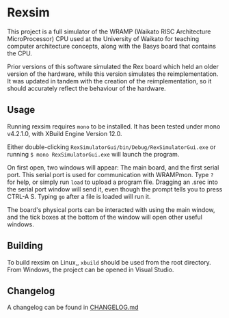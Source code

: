 # Rexsim

This project is a full simulator of the WRAMP (Waikato RISC Architecture
MicroProcessor) CPU used at the University of Waikato for teaching computer
architecture concepts, along with the Basys board that contains the CPU.

Prior versions of this software simulated the Rex board which held an older
version of the hardware, while this version simulates the reimplementation.
It was updated in tandem with the creation of the reimplementation, so it
should accurately reflect the behaviour of the hardware.

## Usage

Running rexsim requires `mono` to be installed.
It has been tested under mono v4.2.1.0, with XBuild Engine Version 12.0.

Either double-clicking `RexSimulatorGui/bin/Debug/RexSimulatorGui.exe` or
running `$ mono RexSimulatorGui.exe` will launch the program.

On first open, two windows will appear: The main board, and the first serial
port. This serial port is used for communication with WRAMPmon. Type `?` for
help, or simply run `load` to upload a program file. Dragging an .srec into
the serial port window will send it, even though the prompt tells you to press
CTRL-A S. Typing `go` after a file is loaded will run it.

The board's physical ports can be interacted with using the main window, and
the tick boxes at the bottom of the window will open other useful windows.

## Building

To build rexsim on Linux,, `xbuild` should be used from the root directory.
From Windows, the project can be opened in Visual Studio.

## Changelog

A changelog can be found in [CHANGELOG.md](CHANGELOG.md)
